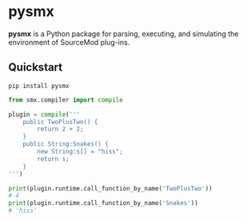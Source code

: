 # pysmx

**pysmx** is a Python package for parsing, executing, and simulating the environment of SourceMod plug-ins.


## Quickstart

```shell
pip install pysmx
```

```python
from smx.compiler import compile

plugin = compile('''
    public TwoPlusTwo() {
        return 2 + 2;
    }
    public String:Snakes() {
        new String:s[] = "hiss";
        return s;
    }
''')

print(plugin.runtime.call_function_by_name('TwoPlusTwo'))
# 4
print(plugin.runtime.call_function_by_name('Snakes'))
# 'hiss'
```
